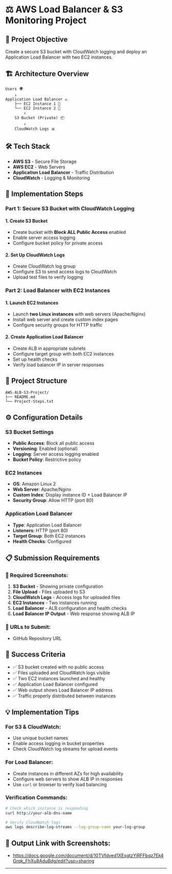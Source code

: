 # ⚖️ AWS Load Balancer & S3 Monitoring Project

## 🎯 Project Objective
Create a secure S3 bucket with CloudWatch logging and deploy an Application Load Balancer with two EC2 instances.

## 🏗️ Architecture Overview
```
Users 🌍
    ↓
Application Load Balancer ⚖️
    ├── EC2 Instance 1 🐧
    └── EC2 Instance 2 🐧
        ↓
    S3 Bucket (Private) 📦
        ↓
    CloudWatch Logs 📊
```

## 🛠️ Tech Stack
- **AWS S3** - Secure File Storage
- **AWS EC2** - Web Servers
- **Application Load Balancer** - Traffic Distribution
- **CloudWatch** - Logging & Monitoring

## 🚀 Implementation Steps

### Part 1: Secure S3 Bucket with CloudWatch Logging

#### 1. Create S3 Bucket
- Create bucket with **Block ALL Public Access** enabled
- Enable server access logging
- Configure bucket policy for private access

#### 2. Set Up CloudWatch Logs
- Create CloudWatch log group
- Configure S3 to send access logs to CloudWatch
- Upload test files to verify logging

### Part 2: Load Balancer with EC2 Instances

#### 1. Launch EC2 Instances
- Launch **two Linux instances** with web servers (Apache/Nginx)
- Install web server and create custom index pages
- Configure security groups for HTTP traffic

#### 2. Create Application Load Balancer
- Create ALB in appropriate subnets
- Configure target group with both EC2 instances
- Set up health checks
- Verify load balancer IP in server responses

## 📁 Project Structure
```
AWS-ALB-S3-Project/
├── README.md
└── Project-Steps.txt
```

## ⚙️ Configuration Details

### S3 Bucket Settings
- **Public Access**: Block all public access
- **Versioning**: Enabled (optional)
- **Logging**: Server access logging enabled
- **Bucket Policy**: Restrictive policy

### EC2 Instances
- **OS**: Amazon Linux 2
- **Web Server**: Apache/Nginx
- **Custom Index**: Display instance ID + Load Balancer IP
- **Security Group**: Allow HTTP (port 80)

### Application Load Balancer
- **Type**: Application Load Balancer
- **Listeners**: HTTP (port 80)
- **Target Group**: Both EC2 instances
- **Health Checks**: Configured

## 📋 Submission Requirements

### 📸 Required Screenshots:
1. **S3 Bucket** - Showing private configuration
2. **File Upload** - Files uploaded to S3
3. **CloudWatch Logs** - Access logs for uploaded files
4. **EC2 Instances** - Two instances running
5. **Load Balancer** - ALB configuration and health checks
6. **Load Balancer IP Output** - Web response showing ALB IP

### 🔗 URLs to Submit:
- GitHub Repository URL

## 🎯 Success Criteria
- ✅ S3 bucket created with no public access
- ✅ Files uploaded and CloudWatch logs visible
- ✅ Two EC2 instances launched and healthy
- ✅ Application Load Balancer configured
- ✅ Web output shows Load Balancer IP address
- ✅ Traffic properly distributed between instances

## 💡 Implementation Tips

### For S3 & CloudWatch:
- Use unique bucket names
- Enable access logging in bucket properties
- Check CloudWatch log streams for upload events

### For Load Balancer:
- Create instances in different AZs for high availability
- Configure web servers to show ALB IP in responses
- Use `curl` or browser to verify load balancing

### Verification Commands:
```bash
# Check which instance is responding
curl http://your-alb-dns-name

# Verify CloudWatch logs
aws logs describe-log-streams --log-group-name your-log-group
```

## 🎉 Output Link with Screenshots:
- https://docs.google.com/document/d/10TVfdved1XEsgtzYiRFFbqz7Ek4Grqk_FhXu8AduBdg/edit?usp=sharing

---

